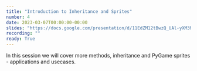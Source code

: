 ```yaml
---
title: "Introduction to Inheritance and Sprites"
number: 4
date: 2023-03-07T00:00:00-00:00
slides: "https://docs.google.com/presentation/d/11EdZM12tBwzQ_UAl-yXM3h4LW7PPM674xczxVCOQNjo/edit?usp=share_link"
recording: ""
ready: True
---
```


In this session we will cover more methods, inheritance and PyGame sprites - applications and usecases.
